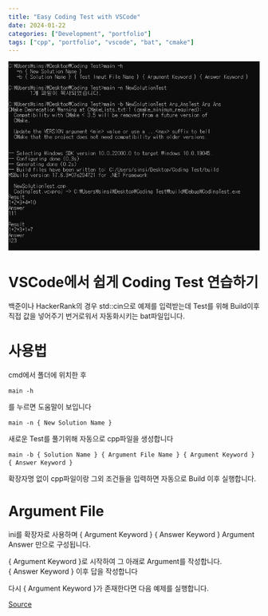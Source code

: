 ```yaml
---
title: "Easy Coding Test with VSCode"
date: 2024-01-22
categories: ["Development", "portfolio"]
tags: ["cpp", "portfolio", "vscode", "bat", "cmake"]
---
```

![](/images/298609727-7986e450-a9b3-49b1-bf9a-ef64373c94fc.PNG)

# VSCode에서 쉽게 Coding Test 연습하기
백준이나 HackerRank의 경우 std::cin으로 예제를 입력받는데 Test를 위해 Build이후 직접 값을 넣어주기 번거로워서 자동화시키는 bat파일입니다.

# 사용법
cmd에서 폴더에 위치한 후
```
main -h
```
를 누르면 도움말이 보입니다

```
main -n { New Solution Name }
```
새로운 Test를 풀기위해 자동으로 cpp파일을 생성합니다

```
main -b { Solution Name } { Argument File Name } { Argument Keyword } { Answer Keyword }
```
확장자명 없이 cpp파일이랑 그외 조건들을 입력하면 자동으로 Build 이후 실행합니다.

# Argument File
ini를 확장자로 사용하며 { Argument Keyword } { Answer Keyword } Argument Answer 만으로 구성됩니다.

{ Argument Keyword }로 시작하여 그 아래로 Argument를 작성합니다.
<br>
{ Answer Keyword } 이후 답을 작성합니다

다시 { Argument Keyword }가 존재한다면 다음 예제를 실행합니다.

[Source](https://github.com/sinsin950313/EasyCodingTestWithVSCode)
